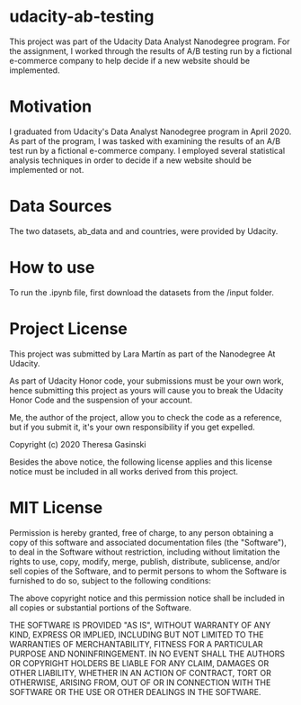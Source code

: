 # udacity-ab-testing
This project was part of the Udacity Data Analyst Nanodegree program. For the assignment, I worked through the results of A/B testing run by a fictional e-commerce company to help decide if a new website should be implemented.

# Motivation 
I graduated from Udacity's Data Analyst Nanodegree program in April 2020. As part of the program, I was tasked with examining the results of an A/B test run by a fictional e-commerce company. I employed several statistical analysis techniques in order to decide if a new website should be implemented or not. 

# Data Sources 
The two datasets, ab_data and and countries, were provided by Udacity. 

# How to use 
To run the .ipynb file, first download the datasets from the /input folder. 

# Project License

This project was submitted by Lara Martín as part of the Nanodegree At Udacity.

As part of Udacity Honor code, your submissions must be your own work, hence
submitting this project as yours will cause you to break the Udacity Honor Code
and the suspension of your account.

Me, the author of the project, allow you to check the code as a reference, but if
you submit it, it's your own responsibility if you get expelled.

Copyright (c) 2020 Theresa Gasinski

Besides the above notice, the following license applies and this license notice
must be included in all works derived from this project.

# MIT License

Permission is hereby granted, free of charge, to any person obtaining a copy
of this software and associated documentation files (the "Software"), to deal
in the Software without restriction, including without limitation the rights
to use, copy, modify, merge, publish, distribute, sublicense, and/or sell
copies of the Software, and to permit persons to whom the Software is
furnished to do so, subject to the following conditions:

The above copyright notice and this permission notice shall be included in all
copies or substantial portions of the Software.

THE SOFTWARE IS PROVIDED "AS IS", WITHOUT WARRANTY OF ANY KIND, EXPRESS OR
IMPLIED, INCLUDING BUT NOT LIMITED TO THE WARRANTIES OF MERCHANTABILITY,
FITNESS FOR A PARTICULAR PURPOSE AND NONINFRINGEMENT. IN NO EVENT SHALL THE
AUTHORS OR COPYRIGHT HOLDERS BE LIABLE FOR ANY CLAIM, DAMAGES OR OTHER
LIABILITY, WHETHER IN AN ACTION OF CONTRACT, TORT OR OTHERWISE, ARISING FROM,
OUT OF OR IN CONNECTION WITH THE SOFTWARE OR THE USE OR OTHER DEALINGS IN THE
SOFTWARE.
